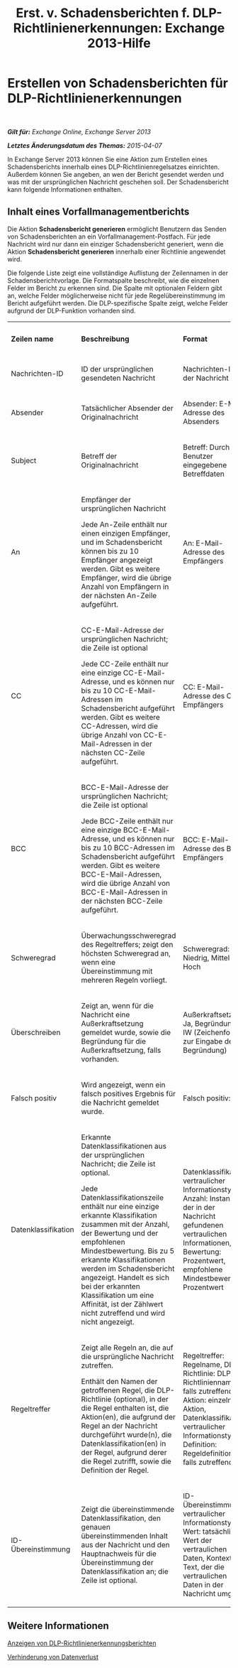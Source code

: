 ﻿---
title: 'Erst. v. Schadensberichten f. DLP-Richtlinienerkennungen: Exchange 2013-Hilfe'
TOCTitle: Erstellen von Schadensberichten für DLP-Richtlinienerkennungen
ms:assetid: 8e807f94-384c-43f5-be6f-06c5587175a0
ms:mtpsurl: https://technet.microsoft.com/de-de/library/JJ150534(v=EXCHG.150)
ms:contentKeyID: 50474808
ms.date: 04/24/2018
mtps_version: v=EXCHG.150
ms.translationtype: HT
---

# Erstellen von Schadensberichten für DLP-Richtlinienerkennungen

 

_**Gilt für:** Exchange Online, Exchange Server 2013_

_**Letztes Änderungsdatum des Themas:** 2015-04-07_

In Exchange Server 2013 können Sie eine Aktion zum Erstellen eines Schadensberichts innerhalb eines DLP-Richtlinienregelsatzes einrichten. Außerdem können Sie angeben, an wen der Bericht gesendet werden und was mit der ursprünglichen Nachricht geschehen soll. Der Schadensbericht kann folgende Informationen enthalten.

## Inhalt eines Vorfallmanagementberichts

Die Aktion **Schadensbericht generieren** ermöglicht Benutzern das Senden von Schadensberichten an ein Vorfallmanagement-Postfach. Für jede Nachricht wird nur dann ein einziger Schadensbericht generiert, wenn die Aktion **Schadensbericht generieren** innerhalb einer Richtlinie angewendet wird.

Die folgende Liste zeigt eine vollständige Auflistung der Zeilennamen in der Schadensberichtvorlage. Die Formatspalte beschreibt, wie die einzelnen Felder im Bericht zu erkennen sind. Die Spalte mit optionalen Feldern gibt an, welche Felder möglicherweise nicht für jede Regelübereinstimmung im Bericht aufgeführt werden. Die DLP-spezifische Spalte zeigt, welche Felder aufgrund der DLP-Funktion vorhanden sind.


<table>
<colgroup>
<col style="width: 20%" />
<col style="width: 20%" />
<col style="width: 20%" />
<col style="width: 20%" />
<col style="width: 20%" />
</colgroup>
<tbody>
<tr class="odd">
<td><p><strong>Zeilen</strong> <strong>name</strong></p></td>
<td><p><strong>Beschreibung</strong></p></td>
<td><p><strong>Format</strong></p></td>
<td><p><strong>Optionales Feld</strong></p></td>
<td><p><strong>DLP-spezifisch</strong></p></td>
</tr>
<tr class="even">
<td><p>Nachrichten-ID</p></td>
<td><p>ID der ursprünglichen gesendeten Nachricht</p></td>
<td><p>Nachrichten-ID: ID der Nachricht</p></td>
<td><p>Erforderlich</p></td>
<td><p>Nein</p></td>
</tr>
<tr class="odd">
<td><p>Absender</p></td>
<td><p>Tatsächlicher Absender der Originalnachricht</p></td>
<td><p>Absender: E-Mail-Adresse des Absenders</p></td>
<td><p>Erforderlich</p></td>
<td><p>Nr.</p></td>
</tr>
<tr class="even">
<td><p>Subject</p></td>
<td><p>Betreff der Originalnachricht</p></td>
<td><p>Betreff: Durch den Benutzer eingegebene Betreffdaten</p></td>
<td><p>Erforderlich</p></td>
<td><p>Nr.</p></td>
</tr>
<tr class="odd">
<td><p>An</p></td>
<td><p>Empfänger der ursprünglichen Nachricht</p>
<p>Jede An-Zeile enthält nur einen einzigen Empfänger, und im Schadensbericht können bis zu 10 Empfänger angezeigt werden. Gibt es weitere Empfänger, wird die übrige Anzahl von Empfängern in der nächsten An-Zeile aufgeführt.</p></td>
<td><p>An: E-Mail-Adresse des Empfängers</p></td>
<td><p>Erforderlich</p></td>
<td><p>Nr.</p></td>
</tr>
<tr class="even">
<td><p>CC</p></td>
<td><p>CC-E-Mail-Adresse der ursprünglichen Nachricht; die Zeile ist optional</p>
<p>Jede CC-Zeile enthält nur eine einzige CC-E-Mail-Adresse, und es können nur bis zu 10 CC-E-Mail-Adressen im Schadensbericht aufgeführt werden. Gibt es weitere CC-Adressen, wird die übrige Anzahl von CC-E-Mail-Adressen in der nächsten CC-Zeile aufgeführt.</p></td>
<td><p>CC: E-Mail-Adresse des CC-Empfängers</p></td>
<td><p>Optional</p></td>
<td><p>Nr.</p></td>
</tr>
<tr class="odd">
<td><p>BCC</p></td>
<td><p>BCC-E-Mail-Adresse der ursprünglichen Nachricht; die Zeile ist optional</p>
<p>Jede BCC-Zeile enthält nur eine einzige BCC-E-Mail-Adresse, und es können nur bis zu 10 BCC-Adressen im Schadensbericht aufgeführt werden. Gibt es weitere BCC-E-Mail-Adressen, wird die übrige Anzahl von BCC-E-Mail-Adressen in der nächsten BCC-Zeile aufgeführt.</p></td>
<td><p>BCC: E-Mail-Adresse des BCC-Empfängers</p></td>
<td><p>Optional</p></td>
<td><p>Nr.</p></td>
</tr>
<tr class="even">
<td><p>Schweregrad</p></td>
<td><p>Überwachungsschweregrad des Regeltreffers; zeigt den höchsten Schweregrad an, wenn eine Übereinstimmung mit mehreren Regeln vorliegt.</p></td>
<td><p>Schweregrad: Niedrig, Mittel oder Hoch</p></td>
<td><p>Optional</p></td>
<td><p>Nr.</p></td>
</tr>
<tr class="odd">
<td><p>Überschreiben</p></td>
<td><p>Zeigt an, wenn für die Nachricht eine Außerkraftsetzung gemeldet wurde, sowie die Begründung für die Außerkraftsetzung, falls vorhanden.</p></td>
<td><p>Außerkraftsetzung: Ja, Begründung: IW (Zeichenfolge zur Eingabe der Begründung)</p></td>
<td><p>Optional</p></td>
<td><p>Ja</p></td>
</tr>
<tr class="even">
<td><p>Falsch positiv</p></td>
<td><p>Wird angezeigt, wenn ein falsch positives Ergebnis für die Nachricht gemeldet wurde.</p></td>
<td><p>Falsch positiv: Ja</p></td>
<td><p>Optional</p></td>
<td><p>Ja</p></td>
</tr>
<tr class="odd">
<td><p>Datenklassifikation</p></td>
<td><p>Erkannte Datenklassifikationen aus der ursprünglichen Nachricht; die Zeile ist optional.</p>
<p>Jede Datenklassifikationszeile enthält nur eine einzige erkannte Klassifikation zusammen mit der Anzahl, der Bewertung und der empfohlenen Mindestbewertung. Bis zu 5 erkannte Klassifikationen werden im Schadensbericht angezeigt. Handelt es sich bei der erkannten Klassifikation um eine Affinität, ist der Zählwert nicht zutreffend und wird nicht angezeigt.</p></td>
<td><p>Datenklassifikation: vertraulicher Informationstyp, Anzahl: Instanzen der in der Nachricht gefundenen vertraulichen Informationen, Bewertung: Prozentwert, empfohlene Mindestbewertung: Prozentwert</p></td>
<td><p>Optional</p></td>
<td><p>Ja</p></td>
</tr>
<tr class="even">
<td><p>Regeltreffer</p></td>
<td><p>Zeigt alle Regeln an, die auf die ursprüngliche Nachricht zutreffen.</p>
<p>Enthält den Namen der getroffenen Regel, die DLP-Richtlinie (optional), in der die Regel enthalten ist, die Aktion(en), die aufgrund der Regel an der Nachricht durchgeführt wurde(n), die Datenklassifikation(en) in der Regel, aufgrund derer die Regel zutrifft, sowie die Definition der Regel.</p></td>
<td><p>Regeltreffer: Regelname, DLP-Richtlinie: DLP-Richtlinienname, falls zutreffend, Aktion: einzelne Aktion, Datenklassifikation: vertraulicher Informationstyp, Definition: Regeldefinition, falls zutreffend</p></td>
<td><p>Erforderlich</p></td>
<td><p>Nr.</p></td>
</tr>
<tr class="odd">
<td><p>ID-Übereinstimmung</p></td>
<td><p>Zeigt die übereinstimmende Datenklassifikation, den genauen übereinstimmenden Inhalt aus der Nachricht und den Hauptnachweis für die Übereinstimmung der Datenklassifikation an; die Zeile ist optional.</p></td>
<td><p>ID-Übereinstimmung: vertraulicher Informationstyp, Wert: tatsächlicher Wert der vertraulichen Daten, Kontext: Text, der die vertraulichen Daten in der Nachricht umgibt</p></td>
<td><p>Optional</p></td>
<td><p>Ja</p></td>
</tr>
</tbody>
</table>


## Weitere Informationen

[Anzeigen von DLP-Richtlinienerkennungsberichten](view-dlp-policy-detection-reports-exchange-2013-help.md)

[Verhinderung von Datenverlust](technical-overview-of-dlp-data-loss-prevention-in-exchange.md)

